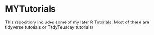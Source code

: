 # MYTutorials
This repositiory includes some of my later R Tutorials.  Most of these are tidyverse tutorials or TitdyTeusday tutorials/
